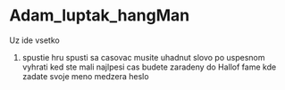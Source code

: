 # Adam_luptak_hangMan
Uz ide vsetko 

1. spustie hru spusti sa casovac musite uhadnut slovo po uspesnom vyhrati ked ste mali najlpesi cas budete zaradeny do Hallof fame kde zadate svoje meno medzera heslo
